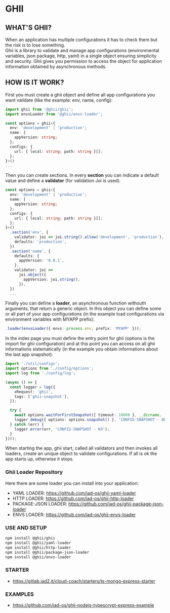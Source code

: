 # GHII

## WHAT'S GHII?
When an application has multiple configurations it has to check them but the risk is to lose something. <br />
Ghii is a library to validate and manage app configurations (environmental variables, json package, http, yaml) in a single object ensuring simplicity and security.
Ghii gives you permission to access the object for application information obtained by asynchronous methods.

## HOW IS IT WORK?
First you must create a ghii object and define all app configurations you want validate (like the example: env, name, config):
```TypeScript
import ghii from '@ghii/ghii';
import envsLoader from '@ghii/envs-loader';

const options = ghii<{
  env: 'development' | 'production';
  name: {
    appVersion: string;
  };
  configs: {
    url: { local: string; path: string }[];
  };
}>()
...
```
Then you can create sections.
In every **section** you can indicate a default value and define a **validator** (for validation Joi is used).

```TypeScript
const options = ghii<{
  env: 'development' | 'production';
  name: {
    appVersion: string;
  };
  configs: {
    url: { local: string; path: string }[];
  };
}>()
  .section('env', {
    validator: joi => joi.string().allow('development', 'production'),
    defaults: 'production',
  })
  .section('name', {
    defaults: {
      appVersion: '0.0.1',
    },
    validator: joi =>
      joi.object({
        appVersion: joi.string(),
      }),
  })
  ...
```

Finally you can define a **loader**, an asynchronous function withouth arguments, that return a generic object.
In this object you can define some or all part of your app configurations (in the example load configurations via environment variables with MYAPP prefix):
```TypeScript
.loader(envsLoader({ envs: process.env, prefix: 'MYAPP' }));
```
In the index page you must define the entry point for ghii (options is the import for ghii configuration) and at this point you can access on all ghii informations sistematically (in the example you obtain informations about the last app snapshot):
```TypeScript
import './util/configs';
import options from './config/options';
import log from './config/log';

(async () => {
  const logger = log({
    xRequest: 'ghii',
    tags: ['ghii-snapshot'],
  });

  try {
    await options.waitForFirstSnapshot({ timeout: 10000 }, __dirname, './main');
    logger.debug({ options: options.snapshot() }, 'CONFIG-SNAPSHOT - OK');
  } catch (err) {
    logger.error(err, 'CONFIG-SNAPSHOT - KO');
  }
})();
```
When starting the app, ghii start, called all validators and then invokes all loaders, create an unique object to validate configurations. If all is ok the app starts up, otherwise it stops.
### Ghii Loader Repository
Here there are some loader you can install into your application:
* YAML LOADER: https://github.com/iad-os/ghii-yaml-loader
* HTTP LOADER: https://github.com/iad-os/ghii-http-loader
* PACKAGE-JSON LOADER: https://github.com/iad-os/ghii-package-json-loader
* ENVS LOADER: https://github.com/iad-os/ghii-envs-loader
### USE AND SETUP

```sh
npm install @ghii/ghii
npm install @ghii/yaml-loader
npm install @ghii/http-loader
npm install @ghii/package-json-loader
npm install @ghii/envs-loader
```
### STARTER
* https://gitlab.iad2.it/cloud-coach/starters/ts-mongo-express-starter
### EXAMPLES
* https://github.com/iad-os/ghii-nodejs-typescrypt-express-example

